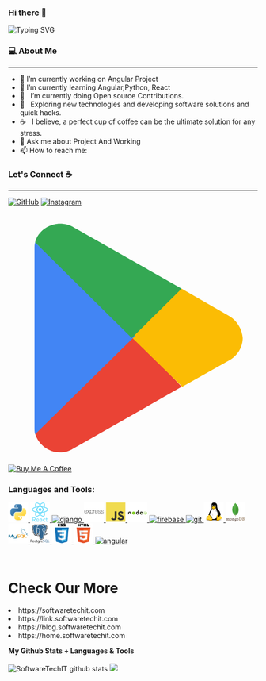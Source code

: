 ### Hi there 👋
![Typing SVG](https://readme-typing-svg.herokuapp.com?font=Crimson-Bold&size=40&color=github&center=true&vCenter=true&width=900&height=110&lines=A+Passionate+Programmer;Full+Stack+Developer;Java+Developer;Angular+Developer;Android+Developer;PHP,CSS,Bootstrap,HTML5,Javascript;Content+Creator;SoftwareTechIT.com)

<!--
**softwaretechit/SoftwareTechIT** is a ✨ _special_ ✨ repository because its `README.md` (this file) appears on your GitHub profile.

Here are some ideas to get you started:

- 👯 I’m looking to collaborate on ...
- 🤔 I’m looking for help with ...
- 😄 Pronouns: ...
- ⚡ Fun fact: ...
-->

<h3> 💻 About Me </h3>
<hr/>


- 🔭 I’m currently working on Angular Project
- 🌱 I’m currently learning Angular,Python, React
- 🔭 &nbsp; I’m currently doing Open source Contributions.
- 🤔 &nbsp; Exploring new technologies and developing software solutions and quick hacks.
- ☕ &nbsp; I believe, a perfect cup of coffee can be the ultimate solution for any stress. 
- 💬 Ask me about Project And Working 
- 📫 How to reach me: 
### Let's Connect :coffee:
<hr/>
<p>
<a href="https://github.com/softwaretechit"><img src="https://img.icons8.com/bubbles/50/000000/github.png" alt="GitHub"/></a>
<!--<a href="https://www.linkedin.com/"><img src="https://img.icons8.com/bubbles/50/000000/linkedin.png" alt="LinkedIn"/></a>-->
<a href="https://www.instagram.com/softwaretechit"><img src="https://img.icons8.com/bubbles/50/000000/instagram.png" alt="Instagram"/></a>
	
</p>


<a href="https://play.google.com/store/apps/details?id=com.softwaretechit"><svg class="kOqhQd" aria-hidden="true" viewBox="0 0 40 40" xmlns="http://www.w3.org/2000/svg"><path fill="none" d="M0,0h40v40H0V0z"></path><g><path d="M19.7,19.2L4.3,35.3c0,0,0,0,0,0c0.5,1.7,2.1,3,4,3c0.8,0,1.5-0.2,2.1-0.6l0,0l17.4-9.9L19.7,19.2z" fill="#EA4335"></path><path d="M35.3,16.4L35.3,16.4l-7.5-4.3l-8.4,7.4l8.5,8.3l7.5-4.2c1.3-0.7,2.2-2.1,2.2-3.6C37.5,18.5,36.6,17.1,35.3,16.4z" fill="#FBBC04"></path><path d="M4.3,4.7C4.2,5,4.2,5.4,4.2,5.8v28.5c0,0.4,0,0.7,0.1,1.1l16-15.7L4.3,4.7z" fill="#4285F4"></path><path d="M19.8,20l8-7.9L10.5,2.3C9.9,1.9,9.1,1.7,8.3,1.7c-1.9,0-3.6,1.3-4,3c0,0,0,0,0,0L19.8,20z" fill="#34A853"></path></g></svg>  </a> <a href="https://www.buymeacoffee.com/stitweb" target="_blank"><img src="https://cdn.buymeacoffee.com/buttons/v2/default-yellow.png" alt="Buy Me A Coffee" style="height: 60px !important;width: 217px !important;" ></a>
 
<h3 align="left">Languages and Tools:</h3>
<p align="left">  <a href="https://www.python.org" target="_blank"> <img src="https://raw.githubusercontent.com/devicons/devicon/master/icons/python/python-original.svg" alt="python" width="40" height="40"/> </a> <a href="https://reactjs.org/" target="_blank"> <img src="https://raw.githubusercontent.com/devicons/devicon/master/icons/react/react-original-wordmark.svg" alt="react" width="40" height="40"/> </a> </a> <a href="https://www.djangoproject.com/" target="_blank"> <img src="https://static.djangoproject.com/img/logos/django-logo-negative.svg" alt="django" width="40" height="40"/> </a> <a href="https://expressjs.com" target="_blank"> <img src="https://raw.githubusercontent.com/devicons/devicon/master/icons/express/express-original-wordmark.svg" alt="express" width="40" height="40"/> <a href="https://developer.mozilla.org/en-US/docs/Web/JavaScript" target="_blank"> <img src="https://raw.githubusercontent.com/devicons/devicon/master/icons/javascript/javascript-original.svg" alt="javascript" width="40" height="40"/> </a> <a href="https://nodejs.org" target="_blank"> <img src="https://raw.githubusercontent.com/devicons/devicon/master/icons/nodejs/nodejs-original-wordmark.svg" alt="nodejs" width="40" height="40"/> </a> </a> <a href="https://firebase.google.com/" target="_blank"> <img src="https://www.vectorlogo.zone/logos/firebase/firebase-icon.svg" alt="firebase" width="40" height="40"/> </a> <a href="https://git-scm.com/" target="_blank"> <img src="https://www.vectorlogo.zone/logos/git-scm/git-scm-icon.svg" alt="git" width="40" height="40"/> </a> <a href="https://www.linux.org/" target="_blank"> <img src="https://raw.githubusercontent.com/devicons/devicon/master/icons/linux/linux-original.svg" alt="linux" width="40" height="40"/> </a> <a href="https://www.mongodb.com/" target="_blank"> <img src="https://raw.githubusercontent.com/devicons/devicon/master/icons/mongodb/mongodb-original-wordmark.svg" alt="mongodb" width="40" height="40"/> </a> <a href="https://www.mysql.com/" target="_blank"> <img src="https://raw.githubusercontent.com/devicons/devicon/master/icons/mysql/mysql-original-wordmark.svg" alt="mysql" width="40" height="40"/> </a> <a href="https://www.postgresql.org" target="_blank"> <img src="https://raw.githubusercontent.com/devicons/devicon/master/icons/postgresql/postgresql-original-wordmark.svg" alt="postgresql" width="40" height="40"/> </a><a href="https://www.w3schools.com/css/" target="_blank"> <img src="https://raw.githubusercontent.com/devicons/devicon/master/icons/css3/css3-original-wordmark.svg" alt="css3" width="40" height="40"/><a href="https://www.w3.org/html/" target="_blank"> <img src="https://raw.githubusercontent.com/devicons/devicon/master/icons/html5/html5-original-wordmark.svg" alt="html5" width="40" height="40"/> </a> 
<a href=""><img src="https://www.vectorlogo.zone/logos/angular/angular-icon.svg" alt="angular" width="40" height="40"/></a></p>
<br/>

# Check Our More 
<li>https://softwaretechit.com</li>
<li>https://link.softwaretechit.com</li>
<li>https://blog.softwaretechit.com</li>
<li>https://home.softwaretechit.com</li>

**My Github Stats + Languages & Tools** <br/><br/>
<img src="https://github-readme-stats.vercel.app/api?username=softwaretechit&custom_title=softwaretechit&show_icons=true&include_all_commits=true&count_private=true&theme=default" alt="SoftwareTechIT github stats" />      <img  src="https://github-readme-stats.vercel.app/api/top-langs/?username=softwaretechit&layout=compact&theme=default" />

